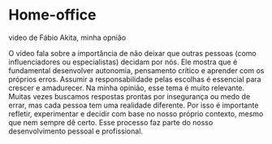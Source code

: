 # Home-office 
video de Fábio Akita, minha opnião

O vídeo fala sobre a importância de não deixar que outras pessoas (como influenciadores ou especialistas) decidam por nós. Ele mostra que é fundamental desenvolver autonomia, pensamento crítico e aprender com os próprios erros. Assumir a responsabilidade pelas escolhas é essencial para crescer e amadurecer. Na minha opinião, esse tema é muito relevante. Muitas vezes buscamos respostas prontas por insegurança ou medo de errar, mas cada pessoa tem uma realidade diferente. Por isso é importante refletir, experimentar e decidir com base no nosso próprio contexto, mesmo que nem sempre dê certo. Esse processo faz parte do nosso desenvolvimento pessoal e profissional.

